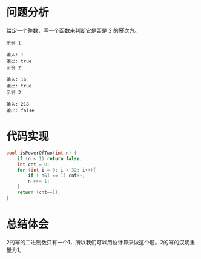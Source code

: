 # 问题分析

给定一个整数，写一个函数来判断它是否是 2 的幂次方。

	示例 1:
	
	输入: 1
	输出: true
	示例 2:
	
	输入: 16
	输出: true
	示例 3:
	
	输入: 218
	输出: false
# 代码实现
```C
bool isPowerOfTwo(int n) {
    if (n < 1) return false;
    int cnt = 0;
    for (int i = 0; i < 32; i++){
        if ( n&1 == 1) cnt++;
        n >>= 1;
    }
    return (cnt==1);
}
```
# 总结体会
2的幂的二进制数只有一个1，所以我们可以用位计算来做这个题。2的幂的汉明重量为1。